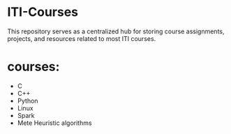 # ITI-Courses
 This repository serves as a centralized hub for storing course assignments, projects, and resources related to most  ITI  courses.

 # courses:
 - C
 - C++
 - Python
 - Linux
 - Spark
 - Mete Heuristic algorithms
